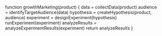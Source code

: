 function growthMarketing(product) {
    data = collectData(product)
    audience = identifyTargetAudience(data)
    hypothesis = createHypothesis(product, audience)
    experiment = designExperiment(hypothesis)
    runExperiment(experiment)
    analyzeResults = analyzeExperimentResults(experiment)
    return analyzeResults
}
